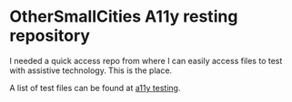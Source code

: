 # OtherSmallCities A11y resting repository

I needed a quick access repo from where I can easily access files to test with assistive technology.
This is the place.

A list of test files can be found at [a11y testing](https://othersmallcities.github.io/a11y-testing).
